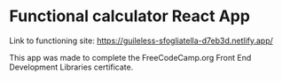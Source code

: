 # Functional calculator React App

Link to functioning site: https://guileless-sfogliatella-d7eb3d.netlify.app/

This app was made to complete the FreeCodeCamp.org Front End Development Libraries certificate.
